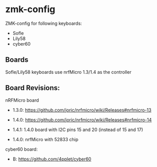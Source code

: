 # zmk-config

ZMK-config for following keyboards:
  * Sofle
  * Lily58
  * cyber60

## Boards
Sofle/Lily58 keyboards use nrfMicro 1.3/1.4 as the controller

## Board Revisions:
nRFMicro board
- 1.3.0: https://github.com/joric/nrfmicro/wiki/Releases#nrfmicro-13
- 1.4.0: https://github.com/joric/nrfmicro/wiki/Releases#nrfmicro-14
- 1.4.1: 1.4.0 board with I2C pins 15 and 20 (instead of 15 and 17)

- 1.4.0: nrfMicro with 52833 chip

cyber60 board:
- B: https://github.com/4pplet/cyber60
